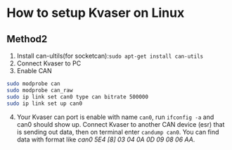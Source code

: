 # How to setup Kvaser on Linux

## Method2

1. Install can-ultils(for socketcan):`sudo apt-get install can-utils`
2. Connect Kvaser to PC
3. Enable CAN
```sh
sudo modprobe can
sudo modprobe can_raw
sudo ip link set can0 type can bitrate 500000
sudo ip link set up can0
```
4. Your Kvaser can port is enable with name `can0`, run `ifconfig -a` and can0 should show up. Connect Kvaser to another CAN device (esr) that is sending out data, then on terminal enter `candump can0`. You can find data with format like *can0 5E4 [8] 03 04 0A 0D 09 08 06 AA*.
